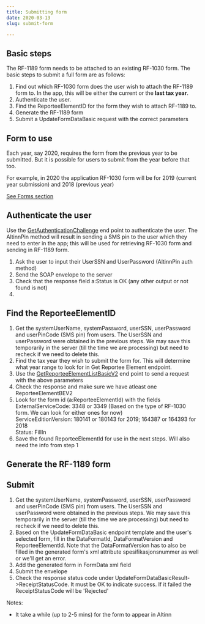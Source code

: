 ```yaml
---
title: Submitting form
date: 2020-03-13
slug: submit-form

---
```

## Basic steps

The RF-1189 form needs to be attached to an existing RF-1030 form. The basic steps to submit a full form are as follows:

1. Find out which RF-1030 form does the user wish to attach the RF-1189 form to. In the app, this will be either the current or the **last tax year**.
2. Authenticate the user.
3. Find the ReporteeElementID for the form they wish to attach RF-1189 to.
4. Generate the RF-1189 form
5. Submit a UpdateFormDataBasic request with the correct parameters

## Form to use

Each year, say 2020, requires the form from the previous year to be submitted. But it is possible for users to submit from the year before that too.

For example, in 2020 the application RF-1030 form will be for 2019 (current year submission) and 2018 (previous year)

[See Forms section](/forms-2020)

## Authenticate the user

Use the [GetAuthenticationChallenge](/get-authentication-challenge) end point to authenticate the user. The AltinnPin method will result in sending a SMS pin to the user which they need to enter in the app; this will be used for retrieving RF-1030 form and sending in RF-1189 form.

1. Ask the user to input their UserSSN and UserPassword (AltinnPin auth method)
2. Send the SOAP envelope to the server
3. Check that the response field a:Status is OK (any other output or not found is not)
4. 

## Find the ReporteeElementID

1. Get the systemUserName, systemPassword, userSSN, userPassword and userPinCode (SMS pin) from users. The UserSSN and userPassword were obtained in the previous steps. We may save this temporarily in the server (till the time we are processing) but need to recheck if we need to delete this.
2. Find the tax year they wish to submit the form for. This will determine what year range to look for in Get Reportee Element endpoint.
3. Use the [GetReporteeElementListBasicV2](/get-reportee-element-list) end point to send a request with the above parameters
4. Check the response and make sure we have atleast one ReporteeElementBEV2
5. Look for the form id (a:ReporteeElementId) with the fields  
   ExternalServiceCode: 3348 or 3349 (Based on the type of RF-1030 form. We can look for either ones for now)  
   ServiceEditionVersion: 180141 or 180143 for 2019; 164387 or 164393 for 2018  
   Status: FillIn
6. Save the found ReporteeElementId for use in the next steps. Will also need the info from step 1

## Generate the RF-1189 form

## Submit

1. Get the systemUserName, systemPassword, userSSN, userPassword and userPinCode (SMS pin) from users. The UserSSN and userPassword were obtained in the previous steps. We may save this temporarily in the server (till the time we are processing) but need to recheck if we need to delete this.
2. Based on the UpdateFormDataBasic endpoint template and the user's selected form, fill in the DataFormatId, DataFormatVersion and ReporteeElementId. Note that the DataFormatVersion has to also be filled in the generated form's xml attribute spesifikasjonsnummer as well or we'll get an error.
3. Add the generated form in FormData xml field
4. Submit the envelope
5. Check the response status code under UpdateFormDataBasicResult->ReceiptStatusCode. It must be OK to indicate success. If it failed the ReceiptStatusCode will be 'Rejected'

Notes:

* It take a while (up to 2-5 mins) for the form to appear in Altinn